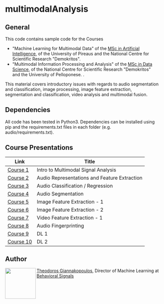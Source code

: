 # multimodalAnalysis

## General
This code contains sample code for the Courses 
 - "Machine Learning for Multimodal Data"
of the [MSc in Artificial Intelligence](http://msc-ai.iit.demokritos.gr), of the University of Pireaus and the National Centre for Scientific Research "Demokritos".
 - "Multimodal Information Processing and Analysis"
of the [MSc in Data Science](http://msc-data-science.iit.demokritos.gr), of the National Centre for Scientific Research "Demokritos" and the University of Pelloponese. .

This material covers introductory issues with regards to audio segmentation and classification,
 image processing, image feature extraction, segmentation and classification, video analysis and multimodal fusion.

## Dependencies
All code has been tested in Python3.
Dependencies can be installed using pip and the requirements.txt files in each folder (e.g. audio/requirements.txt).

## Course Presentations
| Link                                                                                      | Title                                       |
| ----------------------------------------------------------------------------------------- | --------------------------------------------|
| <a href="https://drive.google.com/open?id=15P2gumoXUbfvm4L2ghWfoyYZHWrD7WBB370ca4T-Cko" target="_blank">Course 1</a> | Intro to Multimodal Signal Analysis |
| <a href="https://drive.google.com/open?id=1heH7rKGEEySVh3sK583MuwqlNwACiAerHQw4JQTntI4" target="_blank">Course 2</a> | Audio Representations and Feature Extraction |
| <a href="https://drive.google.com/open?id=18fkOP3GjAggdg86BGz_TvOxNxxh5YDeL3YMGOI2cMhQ" target="_blank">Course 3</a> | Audio Classification / Regression |
| <a href="https://drive.google.com/open?id=1prbiNhaU7xrj0qfOnk4bgWMXHWax_hReQYf6hGkZk0A" target="_blank">Course 4</a> | Audio Segmentation|
| <a href="https://drive.google.com/open?id=1mCMSCQadfkkRkblHHo9CkPDpgiXajIad1UHnZjZnYhc" target="_blank">Course 5</a> | Image Feature Extraction - 1 |
| <a href="https://drive.google.com/open?id=1h9WBQZnLHikqIAqgmR_uCJUEH0Pfvqs6-D5JouAaLkw" target="_blank">Course 6</a> | Image Feature Extraction - 2 |
| <a href="https://drive.google.com/open?id=1k3qJzSh-ytyZktvTJ7cVZpH0jFBWD6aZhu33u_4-hOM" target="_blank">Course 7</a> | Video Feature Extraction - 1 |
| <a href="https://drive.google.com/open?id=1qNEdx25RdtzfPY8jWB5FzWbFWoZfnUhvtrfi3xi4nMw" target="_blank">Course 8</a> | Audio Fingerprinting |
| <a href="https://drive.google.com/open?id=1ojM7AtQVdwOYXMkyrjpswhAyd4PnpDKh5kzWsSxwWSQ" target="_blank">Course 9</a> | DL 1 |
| <a href="https://drive.google.com/open?id=1d_qBD7ootzFPWdI3qJ_RhUAopDRhDGssFg6NCkiVwq0" target="_blank">Course 10</a> | DL 2 |

## Author
<img src="https://tyiannak.github.io/files/3.JPG" align="left" height="100"/>

[Theodoros Giannakopoulos](https://tyiannak.github.io),
Director of Machine Learning at [Behavioral Signals](https://behavioralsignals.com)
